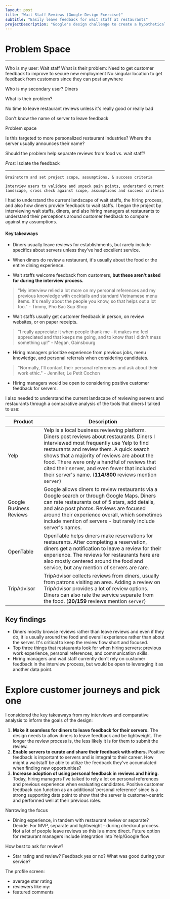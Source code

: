 ```yaml
---
layout: post
title: "Wait Staff Reviews (Google Design Exercise)"
subtitle: "Easily leave feedback for wait staff at restaurants"
projectDescription: "Google's design challenge to create a hypothetical product to allow diners to easily leave feedback for wait staff so they can use the feedback to improve and support them when getting new employment"
---
```


# Problem Space

---
Who is my user: Wait staff
What is their problem:
Need to get customer feedback to improve to secure new employment
No singular location to get feedback from customers since they can post anywhere


Who is my secondary user? Diners

What is their problem?

No time to leave restaurant reviews unless it's really good or really bad

Don't know the name of server to leave feedback



Problem space

Is this targeted to more personalized restaurant industries? Where the server usually announces their name?



Should the problem help separate reviews from food vs. wait staff?

*Pros:* Isolate the feedback


---


`Brainstorm and set project scope, assumptions, & success criteria`


`Interview users to validate and unpack pain points, understand current landscape, cross check against scope, assumptions and success criteria`

I had to understand the current landscape of wait staffs, the hiring process, and also how diners provide feedback to wait staffs. I began the project by interviewing wait staffs, diners, and also hiring managers at restaurants to understand their perceptions around customer feedback to compare against my assumptions.

#### Key takeaways

- Diners usually leave reviews for establishments, but rarely include specifics about servers unless they've had excellent service.

- When diners do review a restaurant, it's usually about the food or the entire dining experience.

- Wait staffs welcome feedback from customers, **but these aren't asked for during the interview process.**
> "My interview relied a lot more on my personal references and my previous knowledge with cocktails and standard Vietnamese menu items. It's really about the people you know, so that helps out a lot too." - Timmy, Pho Bac Sup Shop

- Wait staffs usually get customer feedback in person, on review websites, or on paper receipts.
> "I really appreciate it when people thank me - it makes me feel appreciated and that keeps me going, and to know that I didn't mess something up!" - Megan, Gainsbourg

- Hiring managers prioritize experience from previous jobs, menu knowledge, and personal referrals when considering candidates.
> "Normally, I'll contact their personal references and ask about their work ethic." - Jennifer, Le Petit Cochon

- Hiring managers would be open to considering positive customer feedback for servers.

I also needed to understand the current landscape of reviewing servers and restaurants through a comparative analysis of the tools that diners I talked to use:

| Product | Description |
|--|--|
|Yelp | Yelp is a local business reviewing platform. Diners post reviews about restaurants. Diners I interviewed most frequently use Yelp to find restaurants and review them. A quick search shows that a majority of reviews are about the food. There were only a handful of reviews that cited their server, and even fewer that included their server's name. (**114/800** reviews mention `server`)|
|Google Business Reviews | Google allows diners to review restaurants via a Google search or through Google Maps. Diners can rate restaurants out of 5 stars, add details, and also post photos. Reviews are focused around their experience overall, which sometimes include mention of servers - but rarely include server's names.|
|OpenTable|OpenTable helps diners make reservations for restaurants. After completing a reservation, diners get a notification to leave a review for their experience. The reviews for restaurants here are also mostly centered around the food and service, but any mention of servers are rare.|
|TripAdvisor|TripAdvisor collects reviews from diners, usually from patrons visiting an area. Adding a review on TripAdvisor provides a lot of review options. Diners can also rate the service separate from the food. (**20/159** reviews mention `server`)|


## Key findings
* Diners mostly browse reviews rather than leave reviews and even if they do, it is usually around the food and overall experience rather than about the server. It's critical to keep the review flow short and focused.
* Top three things that restaurants look for when hiring servers: previous work experience, personal references, and communication skills.
* Hiring managers and wait staff currently don't rely on customer feedback in the interview process, but would be open to leveraging it as another data point.

# Explore customer journeys and pick one
I considered the key takeaways from my interviews and comparative analysis to inform the goals of the design:

1. **Make it seamless for diners to leave feedback for their servers.**
The design needs to allow diners to leave feedback and be lightweight. The longer the review process is, the less likely it is for them to submit the review.
2. **Enable servers to curate and share their feedback with others.**
Positive feedback is important to servers and is integral to their career. How might a waitstaff be able to utilize the feedback they've accumulated when finding new opportunities?
3. **Increase adoption of using personal feedback in reviews and hiring.**
Today, hiring managers I've talked to rely a lot on personal references and previous experience when evaluating candidates. Positive customer feedback can function as an additional 'personal reference' since is a strong supporting data point to show that the server is customer-centric and performed well at their previous roles.


Narrowing the focus

- Dining experience, in tandem with restaurant review or separate? Decide. For MVP, separate and lightweight - during checkout process. Not a lot of people leave reviews so this is a more direct. Future option for restaurant managers include integration into Yelp/Google flow

How best to ask for review?
- Star rating and review? Feedback yes or no?
What was good during your service?

The profile screen:
- average star rating
- reviewers like my:
- featured comments
